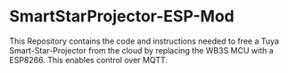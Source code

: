 # SmartStarProjector-ESP-Mod
This Repository contains the code and instructions needed to free a Tuya Smart-Star-Projector from the cloud by replacing the WB3S MCU with a ESP8266. This enables control over MQTT.
